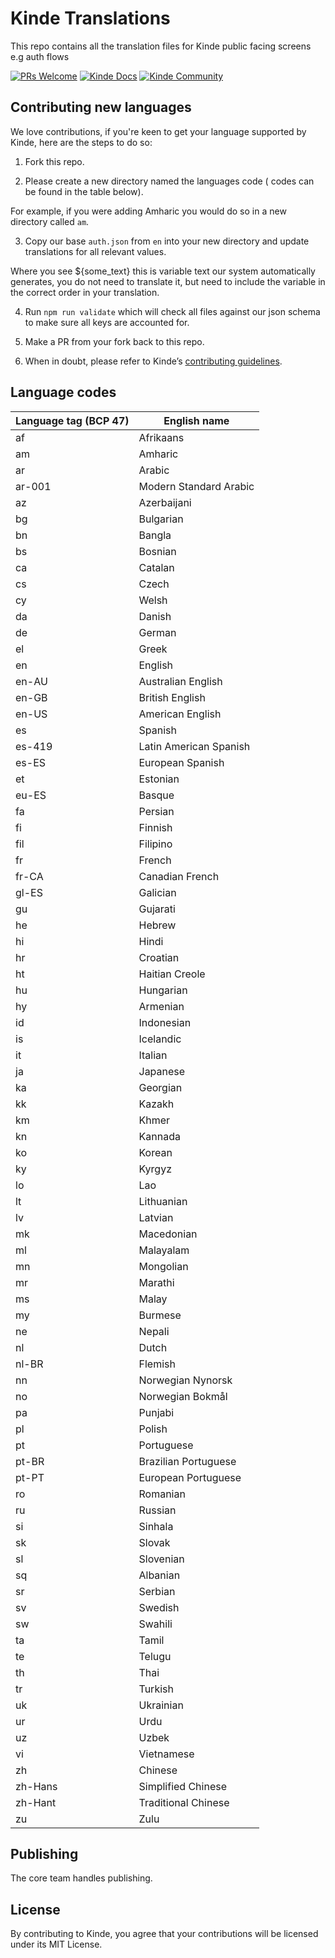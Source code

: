 # Kinde Translations

This repo contains all the translation files for Kinde public facing screens e.g auth flows

[![PRs Welcome](https://img.shields.io/badge/PRs-welcome-brightgreen.svg?style=flat-square)](https://makeapullrequest.com) [![Kinde Docs](https://img.shields.io/badge/Kinde-Docs-eee?style=flat-square)](https://kinde.com/docs/) [![Kinde Community](https://img.shields.io/badge/Kinde-Community-eee?style=flat-square)](https://thekindecommunity.slack.com)

## Contributing new languages

We love contributions, if you're keen to get your language supported by Kinde, here are the steps to do so:

1. Fork this repo.

2. Please create a new directory named the languages code ( codes can be found in the table below).

For example, if you were adding Amharic you would do so in a new directory called `am`.

3. Copy our base `auth.json` from `en` into your new directory and update translations for all relevant values.

Where you see ${some_text} this is variable text our system automatically generates, you do not need to translate it, but need to include the variable in the correct order in your translation.

4. Run `npm run validate` which will check all files against our json schema to make sure all keys are accounted for.

5. Make a PR from your fork back to this repo.

6. When in doubt, please refer to Kinde’s [contributing guidelines](https://github.com/kinde-oss/.github/blob/489e2ca9c3307c2b2e098a885e22f2239116394a/CONTRIBUTING.md).

## Language codes

| Language tag (BCP 47) | English name           |
| --------------------- | ---------------------- |
| af                    | Afrikaans              |
| am                    | Amharic                |
| ar                    | Arabic                 |
| ar-001                | Modern Standard Arabic |
| az                    | Azerbaijani            |
| bg                    | Bulgarian              |
| bn                    | Bangla                 |
| bs                    | Bosnian                |
| ca                    | Catalan                |
| cs                    | Czech                  |
| cy                    | Welsh                  |
| da                    | Danish                 |
| de                    | German                 |
| el                    | Greek                  |
| en                    | English                |
| en-AU                 | Australian English     |
| en-GB                 | British English        |
| en-US                 | American English       |
| es                    | Spanish                |
| es-419                | Latin American Spanish |
| es-ES                 | European Spanish       |
| et                    | Estonian               |
| eu-ES                 | Basque                 |
| fa                    | Persian                |
| fi                    | Finnish                |
| fil                   | Filipino               |
| fr                    | French                 |
| fr-CA                 | Canadian French        |
| gl-ES                 | Galician               |
| gu                    | Gujarati               |
| he                    | Hebrew                 |
| hi                    | Hindi                  |
| hr                    | Croatian               |
| ht                    | Haitian Creole         |
| hu                    | Hungarian              |
| hy                    | Armenian               |
| id                    | Indonesian             |
| is                    | Icelandic              |
| it                    | Italian                |
| ja                    | Japanese               |
| ka                    | Georgian               |
| kk                    | Kazakh                 |
| km                    | Khmer                  |
| kn                    | Kannada                |
| ko                    | Korean                 |
| ky                    | Kyrgyz                 |
| lo                    | Lao                    |
| lt                    | Lithuanian             |
| lv                    | Latvian                |
| mk                    | Macedonian             |
| ml                    | Malayalam              |
| mn                    | Mongolian              |
| mr                    | Marathi                |
| ms                    | Malay                  |
| my                    | Burmese                |
| ne                    | Nepali                 |
| nl                    | Dutch                  |
| nl-BR                 | Flemish                |
| nn                    | Norwegian Nynorsk      |
| no                    | Norwegian Bokmål       |
| pa                    | Punjabi                |
| pl                    | Polish                 |
| pt                    | Portuguese             |
| pt-BR                 | Brazilian Portuguese   |
| pt-PT                 | European Portuguese    |
| ro                    | Romanian               |
| ru                    | Russian                |
| si                    | Sinhala                |
| sk                    | Slovak                 |
| sl                    | Slovenian              |
| sq                    | Albanian               |
| sr                    | Serbian                |
| sv                    | Swedish                |
| sw                    | Swahili                |
| ta                    | Tamil                  |
| te                    | Telugu                 |
| th                    | Thai                   |
| tr                    | Turkish                |
| uk                    | Ukrainian              |
| ur                    | Urdu                   |
| uz                    | Uzbek                  |
| vi                    | Vietnamese             |
| zh                    | Chinese                |
| zh-Hans               | Simplified Chinese     |
| zh-Hant               | Traditional Chinese    |
| zu                    | Zulu                   |

## Publishing

The core team handles publishing.

## License

By contributing to Kinde, you agree that your contributions will be licensed under its MIT License.
